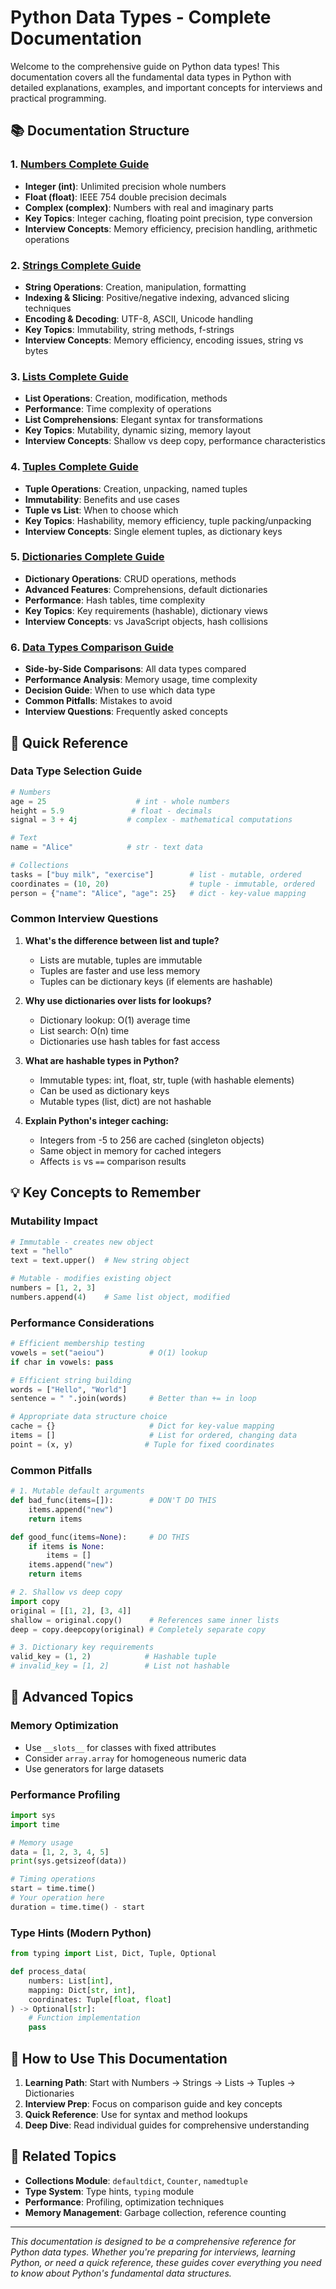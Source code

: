 # Python Data Types - Complete Documentation

Welcome to the comprehensive guide on Python data types! This documentation covers all the fundamental data types in Python with detailed explanations, examples, and important concepts for interviews and practical programming.

## 📚 Documentation Structure

### 1. [Numbers Complete Guide](./01_Numbers_Complete_Guide.md)
- **Integer (int)**: Unlimited precision whole numbers
- **Float (float)**: IEEE 754 double precision decimals  
- **Complex (complex)**: Numbers with real and imaginary parts
- **Key Topics**: Integer caching, floating point precision, type conversion
- **Interview Concepts**: Memory efficiency, precision handling, arithmetic operations

### 2. [Strings Complete Guide](./02_Strings_Complete_Guide.md)
- **String Operations**: Creation, manipulation, formatting
- **Indexing & Slicing**: Positive/negative indexing, advanced slicing techniques
- **Encoding & Decoding**: UTF-8, ASCII, Unicode handling
- **Key Topics**: Immutability, string methods, f-strings
- **Interview Concepts**: Memory efficiency, encoding issues, string vs bytes

### 3. [Lists Complete Guide](./03_Lists_Complete_Guide.md)
- **List Operations**: Creation, modification, methods
- **Performance**: Time complexity of operations
- **List Comprehensions**: Elegant syntax for transformations
- **Key Topics**: Mutability, dynamic sizing, memory layout
- **Interview Concepts**: Shallow vs deep copy, performance characteristics

### 4. [Tuples Complete Guide](./04_Tuples_Complete_Guide.md)
- **Tuple Operations**: Creation, unpacking, named tuples
- **Immutability**: Benefits and use cases
- **Tuple vs List**: When to choose which
- **Key Topics**: Hashability, memory efficiency, tuple packing/unpacking
- **Interview Concepts**: Single element tuples, as dictionary keys

### 5. [Dictionaries Complete Guide](./05_Dictionaries_Complete_Guide.md)
- **Dictionary Operations**: CRUD operations, methods
- **Advanced Features**: Comprehensions, default dictionaries
- **Performance**: Hash tables, time complexity
- **Key Topics**: Key requirements (hashable), dictionary views
- **Interview Concepts**: vs JavaScript objects, hash collisions

### 6. [Data Types Comparison Guide](./06_Data_Types_Comparison_Guide.md)
- **Side-by-Side Comparisons**: All data types compared
- **Performance Analysis**: Memory usage, time complexity
- **Decision Guide**: When to use which data type
- **Common Pitfalls**: Mistakes to avoid
- **Interview Questions**: Frequently asked concepts

## 🎯 Quick Reference

### Data Type Selection Guide

```python
# Numbers
age = 25                    # int - whole numbers
height = 5.9               # float - decimals
signal = 3 + 4j           # complex - mathematical computations

# Text
name = "Alice"            # str - text data

# Collections
tasks = ["buy milk", "exercise"]        # list - mutable, ordered
coordinates = (10, 20)                  # tuple - immutable, ordered
person = {"name": "Alice", "age": 25}   # dict - key-value mapping
```

### Common Interview Questions

1. **What's the difference between list and tuple?**
   - Lists are mutable, tuples are immutable
   - Tuples are faster and use less memory
   - Tuples can be dictionary keys (if elements are hashable)

2. **Why use dictionaries over lists for lookups?**
   - Dictionary lookup: O(1) average time
   - List search: O(n) time
   - Dictionaries use hash tables for fast access

3. **What are hashable types in Python?**
   - Immutable types: int, float, str, tuple (with hashable elements)
   - Can be used as dictionary keys
   - Mutable types (list, dict) are not hashable

4. **Explain Python's integer caching:**
   - Integers from -5 to 256 are cached (singleton objects)
   - Same object in memory for cached integers
   - Affects `is` vs `==` comparison results

## 💡 Key Concepts to Remember

### Mutability Impact
```python
# Immutable - creates new object
text = "hello"
text = text.upper()  # New string object

# Mutable - modifies existing object  
numbers = [1, 2, 3]
numbers.append(4)    # Same list object, modified
```

### Performance Considerations
```python
# Efficient membership testing
vowels = set("aeiou")          # O(1) lookup
if char in vowels: pass

# Efficient string building
words = ["Hello", "World"]
sentence = " ".join(words)     # Better than += in loop

# Appropriate data structure choice
cache = {}                     # Dict for key-value mapping
items = []                     # List for ordered, changing data
point = (x, y)                # Tuple for fixed coordinates
```

### Common Pitfalls
```python
# 1. Mutable default arguments
def bad_func(items=[]):        # DON'T DO THIS
    items.append("new")
    return items

def good_func(items=None):     # DO THIS
    if items is None:
        items = []
    items.append("new")
    return items

# 2. Shallow vs deep copy
import copy
original = [[1, 2], [3, 4]]
shallow = original.copy()      # References same inner lists
deep = copy.deepcopy(original) # Completely separate copy

# 3. Dictionary key requirements
valid_key = (1, 2)            # Hashable tuple
# invalid_key = [1, 2]        # List not hashable
```

## 🚀 Advanced Topics

### Memory Optimization
- Use `__slots__` for classes with fixed attributes
- Consider `array.array` for homogeneous numeric data
- Use generators for large datasets

### Performance Profiling
```python
import sys
import time

# Memory usage
data = [1, 2, 3, 4, 5]
print(sys.getsizeof(data))

# Timing operations
start = time.time()
# Your operation here
duration = time.time() - start
```

### Type Hints (Modern Python)
```python
from typing import List, Dict, Tuple, Optional

def process_data(
    numbers: List[int], 
    mapping: Dict[str, int],
    coordinates: Tuple[float, float]
) -> Optional[str]:
    # Function implementation
    pass
```

## 📖 How to Use This Documentation

1. **Learning Path**: Start with Numbers → Strings → Lists → Tuples → Dictionaries
2. **Interview Prep**: Focus on comparison guide and key concepts
3. **Quick Reference**: Use for syntax and method lookups
4. **Deep Dive**: Read individual guides for comprehensive understanding

## 🔗 Related Topics

- **Collections Module**: `defaultdict`, `Counter`, `namedtuple`
- **Type System**: Type hints, `typing` module
- **Performance**: Profiling, optimization techniques
- **Memory Management**: Garbage collection, reference counting

---

*This documentation is designed to be a comprehensive reference for Python data types. Whether you're preparing for interviews, learning Python, or need a quick reference, these guides cover everything you need to know about Python's fundamental data structures.*
